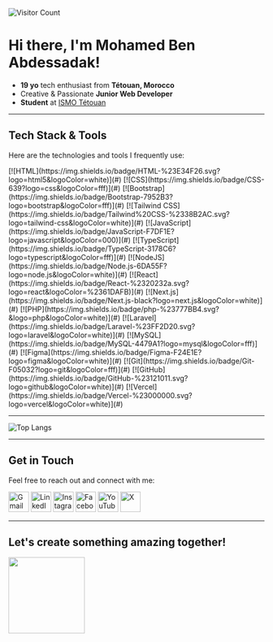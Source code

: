 ![Visitor Count](https://komarev.com/ghpvc/?username=med6ba&color=blue)
<h1>Hi there, I'm Mohamed Ben Abdessadak!</h1>

- **19 yo** tech enthusiast from **Tétouan, Morocco**
- Creative & Passionate **Junior Web Developer**
- **Student** at <a href="https://www.ismo.ma">ISMO Tétouan</a>

---

## Tech Stack & Tools
Here are the technologies and tools I frequently use:

<p>
	[![HTML](https://img.shields.io/badge/HTML-%23E34F26.svg?logo=html5&logoColor=white)](#)
	[![CSS](https://img.shields.io/badge/CSS-639?logo=css&logoColor=fff)](#)
	[![Bootstrap](https://img.shields.io/badge/Bootstrap-7952B3?logo=bootstrap&logoColor=fff)](#)
	[![Tailwind CSS](https://img.shields.io/badge/Tailwind%20CSS-%2338B2AC.svg?logo=tailwind-css&logoColor=white)](#)
	[![JavaScript](https://img.shields.io/badge/JavaScript-F7DF1E?logo=javascript&logoColor=000)](#)
	[![TypeScript](https://img.shields.io/badge/TypeScript-3178C6?logo=typescript&logoColor=fff)](#)
	[![NodeJS](https://img.shields.io/badge/Node.js-6DA55F?logo=node.js&logoColor=white)](#)
	[![React](https://img.shields.io/badge/React-%2320232a.svg?logo=react&logoColor=%2361DAFB)](#)
	[![Next.js](https://img.shields.io/badge/Next.js-black?logo=next.js&logoColor=white)](#)
	[![PHP](https://img.shields.io/badge/php-%23777BB4.svg?&logo=php&logoColor=white)](#)
	[![Laravel](https://img.shields.io/badge/Laravel-%23FF2D20.svg?logo=laravel&logoColor=white)](#)
	[![MySQL](https://img.shields.io/badge/MySQL-4479A1?logo=mysql&logoColor=fff)](#)
	[![Figma](https://img.shields.io/badge/Figma-F24E1E?logo=figma&logoColor=white)](#)
	[![Git](https://img.shields.io/badge/Git-F05032?logo=git&logoColor=fff)](#)
	[![GitHub](https://img.shields.io/badge/GitHub-%23121011.svg?logo=github&logoColor=white)](#)
	[![Vercel](https://img.shields.io/badge/Vercel-%23000000.svg?logo=vercel&logoColor=white)](#)
</p>

---

![Top Langs](https://github-readme-stats.vercel.app/api/top-langs/?username=med6ba&hide_progress=true&theme=dark)

---

## Get in Touch
Feel free to reach out and connect with me:

<p>
  <a href="mailto:medba.dev@gmail.com"><img src="https://img.shields.io/badge/-D14836?logo=gmail&logoColor=white" alt="Gmail" width="40"/></a>
  <a href="https://linkedin.com/in/mohamedbenabdessadak"><img src="https://custom-icon-badges.demolab.com/badge/-0A66C2?logo=linkedin-white&logoColor=fff" alt="LinkedIn" width="40"/></a>
  <!-- <a href="https://discord.gg/jtzbBmJDPA"><img src="https://img.shields.io/badge/-%235865F2.svg?&logo=discord&logoColor=white" alt="Discord" width="40"/></a> -->
  <a href="https://instagram.com/med6ba"><img src="https://img.shields.io/badge/-%23E4405F.svg?logo=Instagram&logoColor=white" alt="Instagram" width="40"/></a>
  <a href="https://facebook.com/med6ba"><img src="https://img.shields.io/badge/-%231877F2.svg?logo=Facebook&logoColor=white" alt="Facebook" width="40"/></a>
  <a href="https://www.youtube.com/@med6ba"><img src="https://img.shields.io/badge/-%23FF0000.svg?logo=YouTube&logoColor=white" alt="YouTube" width="40"/></a>
  <a href="https://x.com/med6ba"><img src="https://img.shields.io/badge/-%23000000.svg?logo=X&logoColor=white" alt="X" width="40"/></a>
</p>

---

<h2>Let's create something amazing together!</h2>
<img src="https://media4.giphy.com/media/v1.Y2lkPTc5MGI3NjExazhkOXR0bDJlMWljODdxbmI5azUwN3prbHRvNjhjNmRwemM2MnQ0NiZlcD12MV9pbnRlcm5hbF9naWZfYnlfaWQmY3Q9Zw/CjmvTCZf2U3p09Cn0h/giphy.gif" width="150"/>
